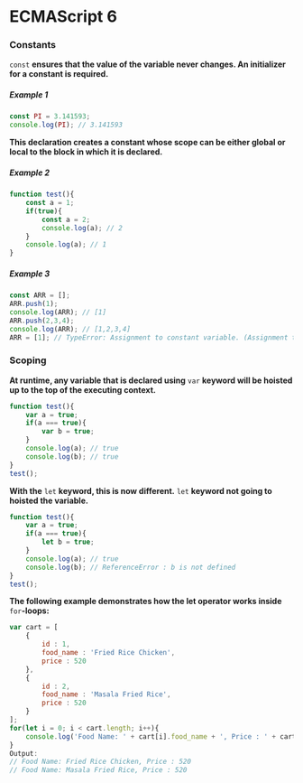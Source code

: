 # ECMAScript 6
### Constants

`const` **ensures that the value of the variable never changes. An initializer for a constant is required.**
##### Example 1
```JavaScript
const PI = 3.141593;
console.log(PI); // 3.141593
```
**This declaration creates a constant whose scope can be either global or local to the block in which it is declared.**
##### Example 2
```JavaScript
function test(){
	const a = 1;
	if(true){
		const a = 2;
		console.log(a); // 2
	}
	console.log(a); // 1
}
```
##### Example 3
```javascript
const ARR = [];
ARR.push(1);
console.log(ARR); // [1]
ARR.push(2,3,4);
console.log(ARR); // [1,2,3,4]
ARR = [1]; // TypeError: Assignment to constant variable. (Assignment to the variable throws an error)
```

### Scoping
**At runtime, any variable that is declared using** `var` **keyword will be hoisted up to the top of the executing context.**

```JavaScript
function test(){
	var a = true;
	if(a === true){
		var b = true;
	}
	console.log(a); // true
	console.log(b); // true
}
test();
```
**With the** `let` **keyword, this is now different.** `let` **keyword not going to hoisted the variable.**
```JavaScript
function test(){
	var a = true;
	if(a === true){
		let b = true;
	}
	console.log(a); // true
	console.log(b); // ReferenceError : b is not defined
}
test();
```
**The following example demonstrates how the let operator works inside** `for`**-loops:**
```JavaScript
var cart = [
    {
		id : 1,
		food_name : 'Fried Rice Chicken',
		price : 520
	},
	{
		id : 2,
		food_name : 'Masala Fried Rice',
		price : 520
	}
];
for(let i = 0; i < cart.length; i++){
	console.log('Food Name: ' + cart[i].food_name + ', Price : ' + cart[i].price);
}
Output:
// Food Name: Fried Rice Chicken, Price : 520
// Food Name: Masala Fried Rice, Price : 520
```